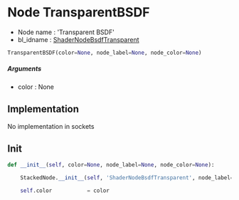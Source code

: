 # Node TransparentBSDF

- Node name : 'Transparent BSDF'
- bl_idname : [ShaderNodeBsdfTransparent](https://docs.blender.org/api/current/bpy.types.ShaderNodeBsdfTransparent.html)


``` python
TransparentBSDF(color=None, node_label=None, node_color=None)
```
##### Arguments

- color : None

## Implementation

No implementation in sockets

## Init

``` python
def __init__(self, color=None, node_label=None, node_color=None):

    StackedNode.__init__(self, 'ShaderNodeBsdfTransparent', node_label=node_label, node_color=node_color)

    self.color           = color
```
